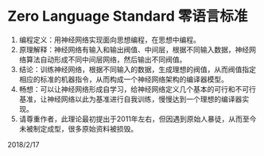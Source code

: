 # Zero Language Standard 零语言标准

1. 编程定义：用神经网络实现面向思想编程，在思想中编程。
1. 原理解释：神经网络有输入和输出阀值、中间层，根据不同输入数据，神经网络算法自动形成不同中间层网络，然后输出不同阀值。
1. 结论：训练神经网络，根据不同输入的数据，生成理想的阀值，从而阀值指定相应的标准的机器指令，从而构成一个神经网络架构的编译器模型。
1. 畅想：可以让神经网络形成自学习，给神经网络定义几个基本的可行和不可行基准，让神经网络以此为基准进行自我训练，慢慢达到一个理想的编译器实现。
1. 请尊重作者，此理论最初提出于2011年左右，但因遇到原始人暴徒，从而至今未被制定成型，很多原始资料被损毁。

2018/2/17
